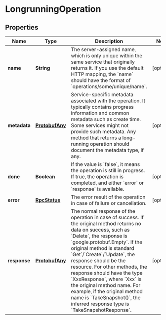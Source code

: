 
# LongrunningOperation

## Properties
Name | Type | Description | Notes
------------ | ------------- | ------------- | -------------
**name** | **String** | The server-assigned name, which is only unique within the same service that originally returns it. If you use the default HTTP mapping, the &#x60;name&#x60; should have the format of &#x60;operations/some/unique/name&#x60;. |  [optional]
**metadata** | [**ProtobufAny**](ProtobufAny.md) | Service-specific metadata associated with the operation.  It typically contains progress information and common metadata such as create time. Some services might not provide such metadata.  Any method that returns a long-running operation should document the metadata type, if any. |  [optional]
**done** | **Boolean** | If the value is &#x60;false&#x60;, it means the operation is still in progress. If true, the operation is completed, and either &#x60;error&#x60; or &#x60;response&#x60; is available. |  [optional]
**error** | [**RpcStatus**](RpcStatus.md) | The error result of the operation in case of failure or cancellation. |  [optional]
**response** | [**ProtobufAny**](ProtobufAny.md) | The normal response of the operation in case of success.  If the original method returns no data on success, such as &#x60;Delete&#x60;, the response is &#x60;google.protobuf.Empty&#x60;.  If the original method is standard &#x60;Get&#x60;/&#x60;Create&#x60;/&#x60;Update&#x60;, the response should be the resource.  For other methods, the response should have the type &#x60;XxxResponse&#x60;, where &#x60;Xxx&#x60; is the original method name.  For example, if the original method name is &#x60;TakeSnapshot()&#x60;, the inferred response type is &#x60;TakeSnapshotResponse&#x60;. |  [optional]



